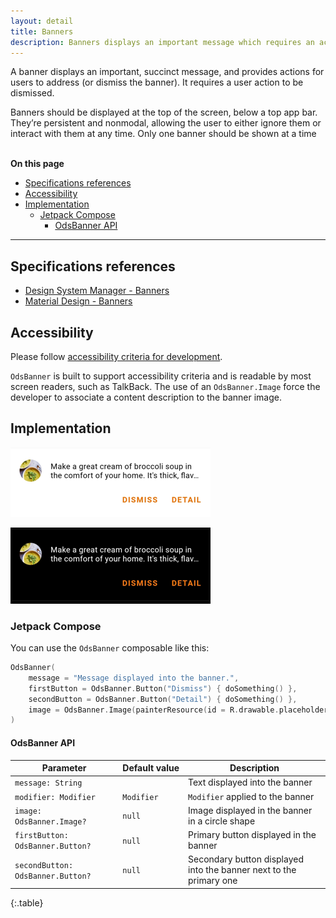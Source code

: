 ```yaml
---
layout: detail
title: Banners
description: Banners displays an important message which requires an action to be dismissed.
---
```


A banner displays an important, succinct message, and provides actions for users to address (or dismiss the banner).
It requires a user action to be dismissed.

Banners should be displayed at the top of the screen, below a top app bar. They’re persistent and nonmodal, allowing the user to either ignore them or interact with them at any time.
Only one banner should be shown at a time

<br>**On this page**

* [Specifications references](#specifications-references)
* [Accessibility](#accessibility)
* [Implementation](#implementation)
    * [Jetpack Compose](#jetpack-compose)
        * [OdsBanner API](#odsbanner-api)

---

## Specifications references

- [Design System Manager - Banners](https://system.design.orange.com/0c1af118d/p/19a040-banners/b/497b77)
- [Material Design - Banners](https://m2.material.io/components/banners)

## Accessibility

Please follow [accessibility criteria for development](https://a11y-guidelines.orange.com/en/mobile/android/development/).

`OdsBanner` is built to support accessibility criteria and is readable by most screen readers, such as TalkBack. The use of an `OdsBanner.Image` force the developer to associate a content description to the banner image.

## Implementation

![Banner light](images/banner_light.png)

![Banner dark](images/banner_dark.png)

### Jetpack Compose

You can use the `OdsBanner` composable like this:

```kotlin
OdsBanner(
    message = "Message displayed into the banner.",
    firstButton = OdsBanner.Button("Dismiss") { doSomething() },
    secondButton = OdsBanner.Button("Detail") { doSomething() },
    image = OdsBanner.Image(painterResource(id = R.drawable.placeholder), "")
)
```

#### OdsBanner API

Parameter | Default&nbsp;value | Description
-- | -- | --
`message: String` | | Text displayed into the banner
`modifier: Modifier` | `Modifier` | `Modifier` applied to the banner
`image: OdsBanner.Image?` | `null` | Image displayed in the banner in a circle shape
`firstButton: OdsBanner.Button?` | `null` | Primary button displayed in the banner
`secondButton: OdsBanner.Button?` | `null` | Secondary button displayed into the banner next to the primary one
{:.table}
